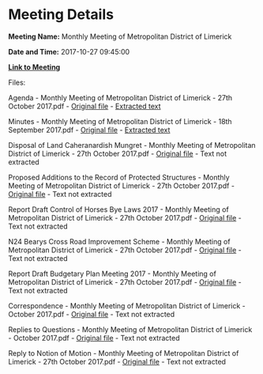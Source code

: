 # Meeting Details

**Meeting Name:** Monthly Meeting of Metropolitan District of Limerick

**Date and Time:** 2017-10-27 09:45:00

**[Link to Meeting](https://www.limerick.ie/council/whats-on/monthly-meeting-metropolitan-district-limerick-36)**

Files: 

Agenda - Monthly Meeting of Metropolitan District of Limerick - 27th October 2017.pdf - [Original file](https://www.limerick.ie/sites/default/files/media/documents/2017-10/00%20Agenda%20-%20Monthly%20Meeting%20of%20Metropolitan%20District%20of%20Limerick%20-%2016th%20October%202017.pdf) - [Extracted text](./Agenda%20-%20Monthly%20Meeting%20of%20Metropolitan%20District%20of%20Limerick%20-%2027th%20October%202017.md)

Minutes - Monthly Meeting of Metropolitan District of Limerick - 18th September 2017.pdf - [Original file](https://www.limerick.ie/sites/default/files/media/documents/2017-10/01%20Minutes%20-%20Monthly%20Meeting%20of%20Metropolitan%20District%20of%20Limerick%20-%2018th%20September%202017.pdf) - [Extracted text](./Minutes%20-%20Monthly%20Meeting%20of%20Metropolitan%20District%20of%20Limerick%20-%2018th%20September%202017.md)

Disposal of Land Caheranardish Mungret - Monthly Meeting of Metropolitan District of Limerick - 27th October 2017.pdf - [Original file](https://www.limerick.ie/sites/default/files/media/documents/2017-10/02%20Disposal%20of%20Land%20Caheranardish%20Mungret%20-%20Monthly%20Meeting%20of%20Metropolitan%20District%20of%20Limerick%20-%2016th%20October%202017.pdf) - Text not extracted

Proposed Additions to the Record of Protected Structures - Monthly Meeting of Metropolitan District of Limerick - 27th October 2017.pdf - [Original file](https://www.limerick.ie/sites/default/files/media/documents/2017-10/03%20Proposed%20Additions%20to%20the%20Record%20of%20Protected%20Structures%20-%20Monthly%20Meeting%20of%20Metropolitan%20District%20of%20Limerick%20-%2016th.pdf) - Text not extracted

Report Draft Control of Horses Bye Laws 2017 - Monthly Meeting of Metropolitan District of Limerick - 27th October 2017.pdf - [Original file](https://www.limerick.ie/sites/default/files/media/documents/2017-10/04%20Report%20Draft%20Control%20of%20Horses%20Bye%20Laws%202017%20-%20Monthly%20Meeting%20of%20Metropolitan%20District%20of%20Limerick%20-%2016th%20October%202017.pdf) - Text not extracted

N24 Bearys Cross Road Improvement Scheme - Monthly Meeting of Metropolitan District of Limerick - 27th October 2017.pdf - [Original file](https://www.limerick.ie/sites/default/files/media/documents/2017-10/05%20N24%20Bearys%20Cross%20Road%20Improvement%20Scheme%20-%20Monthly%20Meeting%20of%20Metropolitan%20District%20of%20Limerick%20-%2016th%20October%202017.pdf) - Text not extracted

Report Draft Budgetary Plan Meeting 2017 - Monthly Meeting of Metropolitan District of Limerick - 27th October 2017.pdf - [Original file](https://www.limerick.ie/sites/default/files/media/documents/2017-10/06%20Report%20Draft%20Budgetary%20Plan%20Meeting%202017%20-%20Monthly%20Meeting%20of%20Metropolitan%20District%20of%20Limerick%20-%2016th%20October%202017.pdf) - Text not extracted

Correspondence - Monthly Meeting of Metropolitan District of Limerick - October 2017.pdf - [Original file](https://www.limerick.ie/sites/default/files/media/documents/2017-10/21%20Correspondence%20-%20Monthly%20Meeting%20of%20Metropolitan%20District%20of%20Limerick%20-%20October%202017.pdf) - Text not extracted

Replies to Questions - Monthly Meeting of Metropolitan District of Limerick - October 2017.pdf - [Original file](https://www.limerick.ie/sites/default/files/media/documents/2017-10/Replies%20to%20Questions%20October%202017.pdf) - Text not extracted

Reply to Notion of Motion - Monthly Meeting of Metropolitan District of Limerick - 27th October 2017.pdf - [Original file](https://www.limerick.ie/sites/default/files/media/documents/2017-10/Reply%20to%20Notion%20of%20Motion.pdf) - Text not extracted

